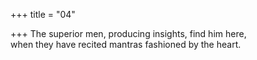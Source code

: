 +++
title = "04"

+++
 The superior men, producing insights, find him here,  
when they have recited mantras fashioned by the heart.  